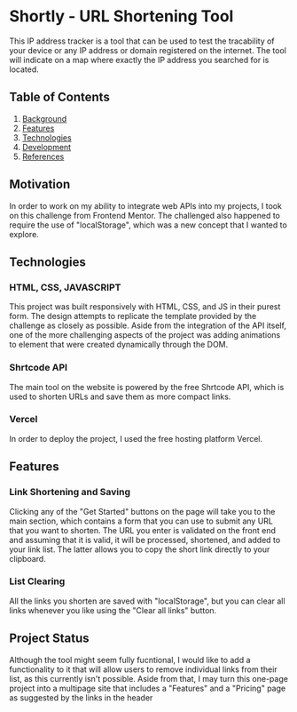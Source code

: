# Shortly - URL Shortening Tool

This IP address tracker is a tool that can be used to test the tracability of your device or any IP address or domain registered on the internet. The tool will indicate on a map where exactly the IP address you searched for is located.

## Table of Contents

1. [Background](#background)
2. [Features](#features)
3. [Technologies](#technologies)
4. [Development](#devlopment)
5. [References](#references)

## Motivation

In order to work on my ability to integrate web APIs into my projects, I took on this challenge from Frontend Mentor. The challenged also happened to require the use of "localStorage", which was a new concept that I wanted to explore.

## Technologies

### HTML, CSS, JAVASCRIPT

This project was built responsively with HTML, CSS, and JS in their purest form. The design attempts to replicate the template provided by the challenge as closely as possible. Aside from the integration of the API itself, one of the more challenging aspects of the project was adding animations to element that were created dynamically through the DOM.

### Shrtcode API

The main tool on the website is powered by the free Shrtcode API, which is used to shorten URLs and save them as more compact links.

### Vercel

In order to deploy the project, I used the free hosting platform Vercel.

## Features

### Link Shortening and Saving

Clicking any of the "Get Started" buttons on the page will take you to the main section, which contains a form that you can use to submit any URL that you want to shorten. The URL you enter is validated on the front end and assuming that it is valid, it will be processed, shortened, and added to your link list. The latter allows you to copy the short link directly to your clipboard.

### List Clearing

All the links you shorten are saved with "localStorage", but you can clear all links whenever you like using the "Clear all links" button.

## Project Status

Although the tool might seem fully fucntional, I would like to add a functionality to it that will allow users to remove individual links from their list, as this currently isn't possible. Aside from that, I may turn this one-page project into a multipage site that includes a "Features" and a "Pricing" page as suggested by the links in the header

